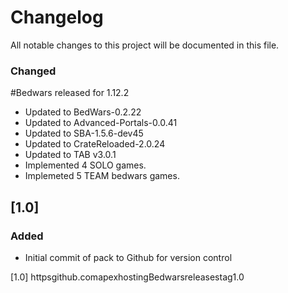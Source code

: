 # Changelog
All notable changes to this project will be documented in this file.

### Changed

#Bedwars released for 1.12.2

- Updated to BedWars-0.2.22
- Updated to Advanced-Portals-0.0.41
- Updated to SBA-1.5.6-dev45
- Updated to CrateReloaded-2.0.24
- Updated to TAB v3.0.1
- Implemented 4 SOLO games.
- Implemeted 5 TEAM bedwars games.

## [1.0]

### Added
- Initial commit of pack to Github for version control

[1.0] httpsgithub.comapexhostingBedwarsreleasestag1.0
